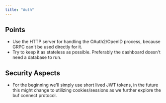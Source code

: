 ```yaml
---
title: "Auth"
---
```


## Points

* Use the HTTP server for handling the OAuth2/OpenID process, because GRPC can't be used directly for it.
* Try to keep it as stateless as possible. Preferably the dashboard doesn't need a database to run.

## Security Aspects

* For the beginning we'll simply use short lived JWT tokens, in the future this might change to utilizing cookies/sessions as we further explore the buf connect protocol.
